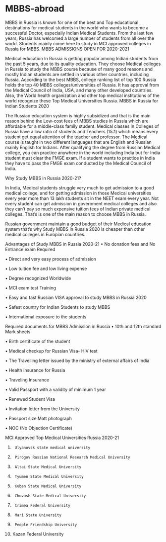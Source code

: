 # MBBS-abroad
MBBS in Russia is known for one of the best and Top educational destinations for medical students in the world who wants to become a successful Doctor, especially Indian Medical Students. From the last few years, Russia has welcomed a large number of students from all over the world. Students mainly come here to study in MCI approved colleges in Russia for MBBS. MBBS ADMISSIONS OPEN FOR 2020-2021

Medical education In Russia is getting popular among Indian students from the past 5 years, due to its quality education. They choose Medical colleges in Russia to study the MBBS course because of many good reasons and mostly Indian students are settled in various other countries, including Russia. According to the best MBBS, college ranking list of top 100 Russia holds the top 40 MBBS colleges/universities of Russia. It has approval from the Medical Council of India, USA, and many other developed countries. Also, the World health organization and other top medical institutions of the world recognize these Top Medical Universities Russia. MBBS in Russia for Indian Students 2020

The Russian education system is highly subsidized and that is the main reason behind the Low-cost fees of MBBS studies in Russia which are affordable for a middle-class family student. Medical classes in Colleges of Russia have a low ratio of students and Teachers (15:1) which means every student get equal attention of the teacher and professor. The Medical course is taught in two different languages that are English and Russian mainly English for Indians. After qualifying the degree from Russian Medical college, you can practice anywhere in the world including India but for India student must clear the FMGE exam. If a student wants to practice in India they have to pass the FMGE exam conducted by the Medical Council of India.

Why Study MBBS in Russia 2020-21?

In India, Medical students struggle very much to get admission to a good medical college, and for getting admission in those Medical universities every year more than 13 lakh students sit in the NEET exam every year. Not every student can get admission in government medical colleges and also they can’t pay so much expensive tuition fees of Indian private medical colleges. That’s is one of the main reason to choose MBBS in Russia.

Russian government maintain a good budget of their Medical education system that’s why Study MBBS in Russia 2020 is cheaper than other medical colleges in Europian countries.

Advantages of Study MBBS in Russia 2020-21
•        No donation fees and No Entrance exam Required

•        Direct and very easy process of admission

•        Low tuition fee and low living expense

•        Degree recognized Worldwide

•        MCI exam test Training

•        Easy and fast Russian VISA approval to study MBBS in Russia 2020

•        Safest country for Indian Students to study MBBS

•        International exposure to the students

Required documents for MBBS Admission in Russia
•        10th and 12th standard Mark sheets

•        Birth certificate of the student

•        Medical checkup for Russian Visa- HIV test

•        The Travelling letter issued by the ministry of external affairs of India

•        Health insurance for Russia

•        Traveling Insurance

•        Valid Passport with a validity of minimum 1 year

•        Renewed Student Visa

•        Invitation letter from the University

•        Passport size Matt photograph

•        NOC (No Objection Certificate)

MCI Approved Top Medical Universities Russia 2020-21
1.      Ulyanovsk state medical university

2.      Pirogov Russian National Research Medical University

3.      Altai State Medical University

4.      Tyumen State Medical University

5.      Kuban State Medical University

6.      Chuvash State Medical University

7.      Crimea Federal University

8.      Mari State University

9.      People Friendship University

10.    Kazan Federal University

